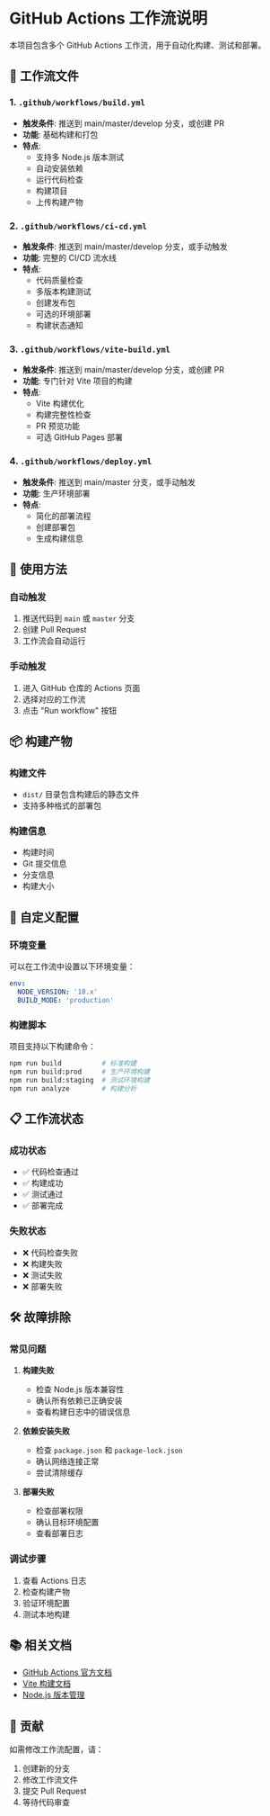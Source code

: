 # GitHub Actions 工作流说明

本项目包含多个 GitHub Actions 工作流，用于自动化构建、测试和部署。

## 📁 工作流文件

### 1. `.github/workflows/build.yml`
- **触发条件**: 推送到 main/master/develop 分支，或创建 PR
- **功能**: 基础构建和打包
- **特点**: 
  - 支持多 Node.js 版本测试
  - 自动安装依赖
  - 运行代码检查
  - 构建项目
  - 上传构建产物

### 2. `.github/workflows/ci-cd.yml`
- **触发条件**: 推送到 main/master/develop 分支，或手动触发
- **功能**: 完整的 CI/CD 流水线
- **特点**:
  - 代码质量检查
  - 多版本构建测试
  - 创建发布包
  - 可选的环境部署
  - 构建状态通知

### 3. `.github/workflows/vite-build.yml`
- **触发条件**: 推送到 main/master/develop 分支，或创建 PR
- **功能**: 专门针对 Vite 项目的构建
- **特点**:
  - Vite 构建优化
  - 构建完整性检查
  - PR 预览功能
  - 可选 GitHub Pages 部署

### 4. `.github/workflows/deploy.yml`
- **触发条件**: 推送到 main/master 分支，或手动触发
- **功能**: 生产环境部署
- **特点**:
  - 简化的部署流程
  - 创建部署包
  - 生成构建信息

## 🚀 使用方法

### 自动触发
1. 推送代码到 `main` 或 `master` 分支
2. 创建 Pull Request
3. 工作流会自动运行

### 手动触发
1. 进入 GitHub 仓库的 Actions 页面
2. 选择对应的工作流
3. 点击 "Run workflow" 按钮

## 📦 构建产物

### 构建文件
- `dist/` 目录包含构建后的静态文件
- 支持多种格式的部署包

### 构建信息
- 构建时间
- Git 提交信息
- 分支信息
- 构建大小

## 🔧 自定义配置

### 环境变量
可以在工作流中设置以下环境变量：
```yaml
env:
  NODE_VERSION: '18.x'
  BUILD_MODE: 'production'
```

### 构建脚本
项目支持以下构建命令：
```bash
npm run build          # 标准构建
npm run build:prod     # 生产环境构建
npm run build:staging  # 测试环境构建
npm run analyze        # 构建分析
```

## 📋 工作流状态

### 成功状态
- ✅ 代码检查通过
- ✅ 构建成功
- ✅ 测试通过
- ✅ 部署完成

### 失败状态
- ❌ 代码检查失败
- ❌ 构建失败
- ❌ 测试失败
- ❌ 部署失败

## 🛠️ 故障排除

### 常见问题

1. **构建失败**
   - 检查 Node.js 版本兼容性
   - 确认所有依赖已正确安装
   - 查看构建日志中的错误信息

2. **依赖安装失败**
   - 检查 `package.json` 和 `package-lock.json`
   - 确认网络连接正常
   - 尝试清除缓存

3. **部署失败**
   - 检查部署权限
   - 确认目标环境配置
   - 查看部署日志

### 调试步骤

1. 查看 Actions 日志
2. 检查构建产物
3. 验证环境配置
4. 测试本地构建

## 📚 相关文档

- [GitHub Actions 官方文档](https://docs.github.com/en/actions)
- [Vite 构建文档](https://vitejs.dev/guide/build.html)
- [Node.js 版本管理](https://nodejs.org/en/download/package-manager/)

## 🤝 贡献

如需修改工作流配置，请：
1. 创建新的分支
2. 修改工作流文件
3. 提交 Pull Request
4. 等待代码审查
